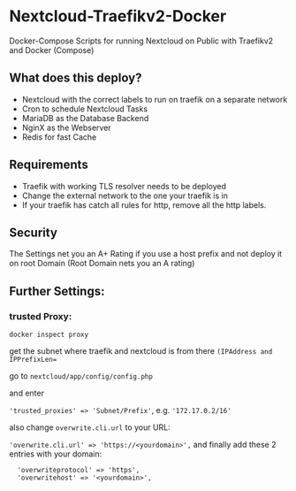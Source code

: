 # Nextcloud-Traefikv2-Docker
Docker-Compose Scripts for running Nextcloud on Public with Traefikv2 and Docker (Compose)


## What does this deploy?

- Nextcloud with the correct labels to run on traefik on a separate network
- Cron to schedule Nextcloud Tasks
- MariaDB as the Database Backend
- NginX as the Webserver
- Redis for fast Cache

## Requirements

- Traefik with working TLS resolver needs to be deployed
- Change the external network to the one your traefik is in
- If your traefik has catch all rules for http, remove all the http labels.


## Security

The Settings net you an A+ Rating if you use a host prefix and not deploy it on root Domain (Root Domain nets you an A rating)



## Further Settings:


### trusted Proxy: 
```
docker inspect proxy
```

get the subnet where traefik and nextcloud is from there ```(IPAddress and IPPrefixLen=```

go to ```nextcloud/app/config/config.php ```

and enter 

```'trusted_proxies' => 'Subnet/Prefix'```, e.g. ```'172.17.0.2/16'```

also change ```overwrite.cli.url``` to your URL:

```'overwrite.cli.url' => 'https://<yourdomain>',```
and finally add these 2 entries with your domain:
```
  'overwriteprotocol' => 'https',
  'overwritehost' => '<yourdomain>',
```  
  
